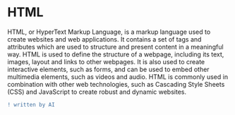 # HTML

HTML, or HyperText Markup Language, is a markup language used to create websites and web applications. It contains a set of tags and attributes which are used to structure and present content in a meaningful way. HTML is used to define the structure of a webpage, including its text, images, layout and links to other webpages. It is also used to create interactive elements, such as forms, and can be used to embed other multimedia elements, such as videos and audio. HTML is commonly used in combination with other web technologies, such as Cascading Style Sheets (CSS) and JavaScript to create robust and dynamic websites.


```diff
! written by AI
```